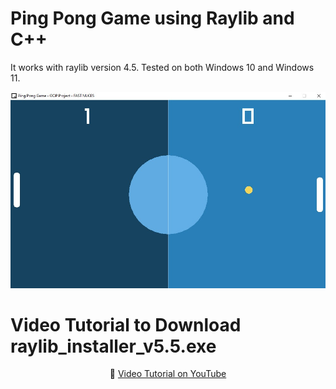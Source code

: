 # Ping Pong Game using Raylib and C++  

It works with raylib version 4.5.
Tested on both Windows 10 and Windows 11.


<p align="center">
  <img src="https://github.com/maryamimambux/Ping-Pong-Game/blob/main/Project%20Code/Ping%20Pong%20Project.jpg" alt="" width="1000">
</p> 

# Video Tutorial to Download raylib_installer_v5.5.exe

<p align="center">
🎥 <a href="https://www.youtube.com/watch?v=PaAcVk5jUd8">Video Tutorial on YouTube</a>
</p>

 
 

